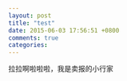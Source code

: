 ```yaml
---
layout: post
title: "test"
date: 2015-06-03 17:56:51 +0800
comments: true
categories: 
---
```

拉拉啊啦啦啦，我是卖报的小行家

